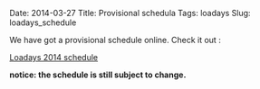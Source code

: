 Date: 2014-03-27
Title: Provisional schedula
Tags: loadays
Slug: loadays_schedule

We have got a provisional schedule online. Check it out :

[Loadays 2014 schedule](http://loadays.org/pages/schedule-temp.html)

__notice: the schedule is still subject to change.__
